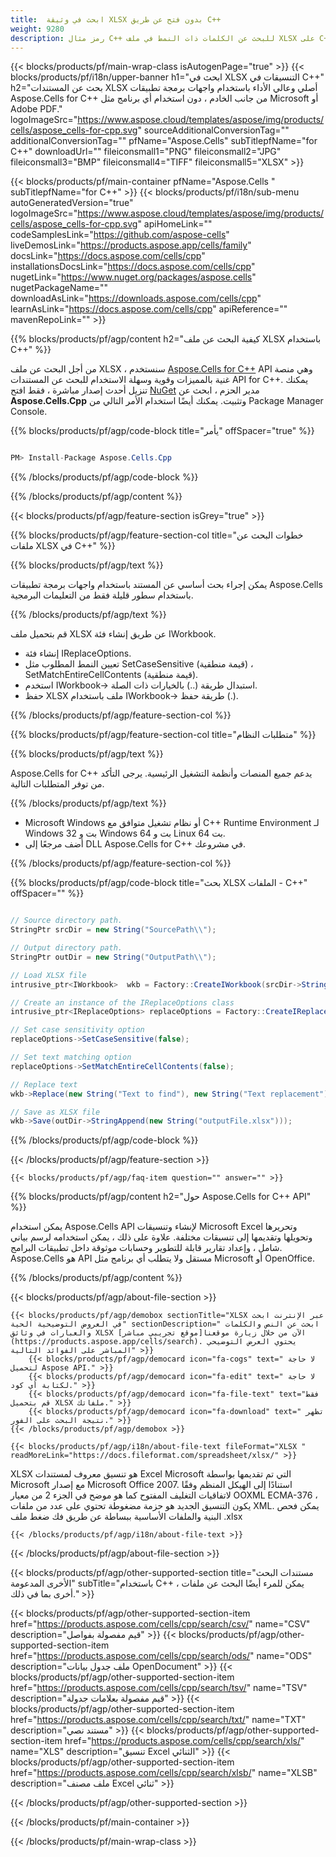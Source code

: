 ```yaml
---
title:  ابحث في وثيقة XLSX بدون فتح عن طريق C++
weight: 9280
description: رمز مثال C++ للبحث عن الكلمات ذات النمط في ملف XLSX على C++ بيئة وقت التشغيل لـ Windows 32 بت و Windows 64 بت و Linux 64 بت.
---
```

{{< blocks/products/pf/main-wrap-class isAutogenPage="true" >}}
{{< blocks/products/pf/i18n/upper-banner h1="ابحث في XLSX التنسيقات في C++" h2="بحث عن المستندات XLSX أصلي وعالي الأداء باستخدام واجهات برمجة تطبيقات Aspose.Cells for C++ من جانب الخادم ، دون استخدام أي برنامج مثل Microsoft أو Adobe PDF." logoImageSrc="https://www.aspose.cloud/templates/aspose/img/products/cells/aspose_cells-for-cpp.svg" sourceAdditionalConversionTag="" additionalConversionTag="" pfName="Aspose.Cells" subTitlepfName="for C++" downloadUrl="" fileiconsmall1="PNG" fileiconsmall2="JPG" fileiconsmall3="BMP" fileiconsmall4="TIFF" fileiconsmall5="XLSX" >}}

{{< blocks/products/pf/main-container pfName="Aspose.Cells " subTitlepfName="for C++" >}}
{{< blocks/products/pf/i18n/sub-menu autoGeneratedVersion="true" logoImageSrc="https://www.aspose.cloud/templates/aspose/img/products/cells/aspose_cells-for-cpp.svg" apiHomeLink="" codeSamplesLink="https://github.com/aspose-cells" liveDemosLink="https://products.aspose.app/cells/family" docsLink="https://docs.aspose.com/cells/cpp" installationsDocsLink="https://docs.aspose.com/cells/cpp" nugetLink="https://www.nuget.org/packages/aspose.cells" nugetPackageName="" downloadAsLink="https://downloads.aspose.com/cells/cpp" learnAsLink="https://docs.aspose.com/cells/cpp" apiReference="" mavenRepoLink="" >}}

{{% blocks/products/pf/agp/content h2="كيفية البحث عن ملف XLSX باستخدام C++" %}}

 من أجل البحث عن ملف XLSX ، سنستخدم
 [Aspose.Cells for C++](https://products.aspose.com/cells/cpp) 
API وهي منصة غنية بالمميزات وقوية وسهلة الاستخدام للبحث عن المستندات API for C++. يمكنك تنزيل أحدث إصدار مباشرة ، فقط افتح
 [NuGet](https://www.nuget.org/packages/aspose.cells) 
 مدير الحزم ، ابحث عن
 **Aspose.Cells.Cpp** 
 وتثبيت. يمكنك أيضًا استخدام الأمر التالي من Package Manager Console.

{{% blocks/products/pf/agp/code-block title="يأمر" offSpacer="true" %}}

```cs

PM> Install-Package Aspose.Cells.Cpp

```

{{% /blocks/products/pf/agp/code-block %}}

{{% /blocks/products/pf/agp/content %}}

{{< blocks/products/pf/agp/feature-section isGrey="true" >}}

{{% blocks/products/pf/agp/feature-section-col title="خطوات البحث عن ملفات XLSX في C++" %}}

{{% blocks/products/pf/agp/text %}}

 يمكن إجراء بحث أساسي عن المستند باستخدام واجهات برمجة تطبيقات Aspose.Cells باستخدام سطور قليلة فقط من التعليمات البرمجية.

{{% /blocks/products/pf/agp/text %}}

قم بتحميل ملف XLSX عن طريق إنشاء فئة IWorkbook.
+ إنشاء فئة IReplaceOptions.
+ تعيين النمط المطلوب مثل SetCaseSensitive (قيمة منطقية) ، SetMatchEntireCellContents (قيمة منطقية).
+ استخدم IWorkbook-> استبدال طريقة (..) بالخيارات ذات الصلة.
+ حفظ XLSX ملف باستخدام IWorkbook-> طريقة حفظ (.).

{{% /blocks/products/pf/agp/feature-section-col %}}

{{% blocks/products/pf/agp/feature-section-col title="متطلبات النظام" %}}

{{% blocks/products/pf/agp/text %}}

 Aspose.Cells for C++ يدعم جميع المنصات وأنظمة التشغيل الرئيسية. يرجى التأكد من توفر المتطلبات التالية.

{{% /blocks/products/pf/agp/text %}}

-  Microsoft Windows أو نظام تشغيل متوافق مع C++ Runtime Environment لـ Windows 32 بت و Windows 64 بت و Linux 64 بت.
-  أضف مرجعًا إلى DLL Aspose.Cells for C++ في مشروعك.

{{% /blocks/products/pf/agp/feature-section-col %}}

{{% blocks/products/pf/agp/code-block title="بحث XLSX الملفات - C++" offSpacer="" %}}

```cs

// Source directory path.
StringPtr srcDir = new String("SourcePath\\");

// Output directory path.
StringPtr outDir = new String("OutputPath\\");

// Load XLSX file
intrusive_ptr<IWorkbook>  wkb = Factory::CreateIWorkbook(srcDir->StringAppend(new String("sourceFile.xlsx")));

// Create an instance of the IReplaceOptions class
intrusive_ptr<IReplaceOptions> replaceOptions = Factory::CreateIReplaceOptions();

// Set case sensitivity option
replaceOptions->SetCaseSensitive(false);

// Set text matching option
replaceOptions->SetMatchEntireCellContents(false);

// Replace text
wkb->Replace(new String("Text to find"), new String("Text replacement"), replaceOptions);

// Save as XLSX file
wkb->Save(outDir->StringAppend(new String("outputFile.xlsx")));  

```

{{% /blocks/products/pf/agp/code-block %}}

{{< /blocks/products/pf/agp/feature-section >}}

    {{< blocks/products/pf/agp/faq-item question="" answer="" >}}
 

<!-- aboutfile Starts -->

{{% blocks/products/pf/agp/content h2="حول Aspose.Cells for C++ API" %}}

 يمكن استخدام Aspose.Cells API لإنشاء وتنسيقات Microsoft Excel وتحريرها وتحويلها وتقديمها إلى تنسيقات مختلفة. علاوة على ذلك ، يمكن استخدامه لرسم بياني شامل ، وإعداد تقارير قابلة للتطوير وحسابات موثوقة داخل تطبيقات البرامج. Aspose.Cells هو API مستقل ولا يتطلب أي برنامج مثل Microsoft أو OpenOffice.



{{% /blocks/products/pf/agp/content %}}

{{< blocks/products/pf/agp/about-file-section >}}

    {{< blocks/products/pf/agp/demobox sectionTitle="XLSX عبر الإنترنت ابحث في العروض التوضيحية الحية" sectionDescription=" ابحث عن النص والكلمات والعبارات في وثائق XLSX الآن من خلال زيارة موقعنا[موقع تجريبي مباشر](https://products.aspose.app/cells/search). يحتوي العرض التوضيحي المباشر على الفوائد التالية" >}}
        {{< blocks/products/pf/agp/democard icon="fa-cogs" text=" لا حاجة لتحميل Aspose API." >}}
        {{< blocks/products/pf/agp/democard icon="fa-edit" text=" لا حاجة لكتابة أي كود." >}}
        {{< blocks/products/pf/agp/democard icon="fa-file-text" text="فقط قم بتحميل XLSX ملفاتك." >}}
        {{< blocks/products/pf/agp/democard icon="fa-download" text=" تظهر نتيجة البحث على الفور." >}}
    {{< /blocks/products/pf/agp/demobox >}}

    {{< blocks/products/pf/agp/i18n/about-file-text fileFormat="XLSX " readMoreLink="https://docs.fileformat.com/spreadsheet/xlsx/" >}}
XLSX هو تنسيق معروف لمستندات Excel Microsoft التي تم تقديمها بواسطة Microsoft مع إصدار Microsoft Office 2007. استنادًا إلى الهيكل المنظم وفقًا لاتفاقيات التغليف المفتوح كما هو موضح في الجزء 2 من معيار OOXML ECMA-376 ، يكون التنسيق الجديد هو حزمة مضغوطة تحتوي على عدد من ملفات XML. يمكن فحص البنية والملفات الأساسية ببساطة عن طريق فك ضغط ملف .xlsx

    {{< /blocks/products/pf/agp/i18n/about-file-text >}}

{{< /blocks/products/pf/agp/about-file-section >}}

<!-- aboutfile Ends -->

{{< blocks/products/pf/agp/other-supported-section title="مستندات البحث الأخرى المدعومة" subTitle="باستخدام C++ ، يمكن للمرء أيضًا البحث عن ملفات أخرى بما في ذلك." >}}

{{< blocks/products/pf/agp/other-supported-section-item href="https://products.aspose.com/cells/cpp/search/csv/" name="CSV" description="قيم مفصولة بفواصل" >}}
{{< blocks/products/pf/agp/other-supported-section-item href="https://products.aspose.com/cells/cpp/search/ods/" name="ODS" description="ملف جدول بيانات OpenDocument" >}}
{{< blocks/products/pf/agp/other-supported-section-item href="https://products.aspose.com/cells/cpp/search/tsv/" name="TSV" description="قيم مفصولة بعلامات جدولة" >}}
{{< blocks/products/pf/agp/other-supported-section-item href="https://products.aspose.com/cells/cpp/search/txt/" name="TXT" description="مستند نصي" >}}
{{< blocks/products/pf/agp/other-supported-section-item href="https://products.aspose.com/cells/cpp/search/xls/" name="XLS" description="تنسيق Excel الثنائي" >}}
{{< blocks/products/pf/agp/other-supported-section-item href="https://products.aspose.com/cells/cpp/search/xlsb/" name="XLSB" description="ملف مصنف Excel ثنائي" >}}

{{< /blocks/products/pf/agp/other-supported-section >}}

{{< /blocks/products/pf/main-container >}}
    
{{< /blocks/products/pf/main-wrap-class >}}
